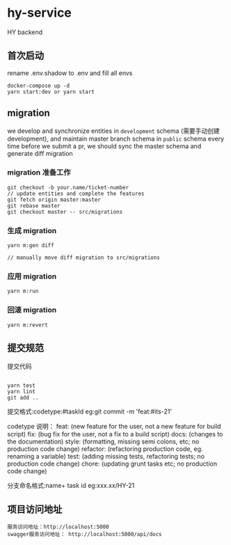 # hy-service

HY backend

## 首次启动

rename .env.shadow to .env and fill all envs

```
docker-compose up -d
yarn start:dev or yarn start
```

## migration

we develop and synchronize entities in `development` schema (需要手动创建 development), and maintain master branch schema in `public` schema
every time before we submit a pr, we should sync the master schema and generate diff migration

### migration 准备工作

```
git checkout -b your.name/ticket-number
// update entities and complete the features
git fetch origin master:master
git rebase master
git checkout master -- src/migrations

```

### 生成 migration

```
yarn m:gen diff

// manually move diff migration to src/migrations
```

### 应用 migration

```
yarn m:run
```

### 回滚 migration

```
yarn m:revert
```

## 提交规范

提交代码

```

yarn test
yarn lint
git add ..

```

提交格式:codetype:#taskId eg:git commit -m 'feat:#its-21'

codetype 说明：
feat: (new feature for the user, not a new feature for build script)
fix: (bug fix for the user, not a fix to a build script)
docs: (changes to the documentation)
style: (formatting, missing semi colons, etc; no production code change)
refactor: (refactoring production code, eg. renaming a variable)
test: (adding missing tests, refactoring tests; no production code change)
chore: (updating grunt tasks etc; no production code change)

分支命名格式:name+ task id eg:xxx.xx/HY-21

## 项目访问地址

    服务访问地址：http://localhost:5000
    swagger服务访问地址： http://localhost:5000/api/docs
